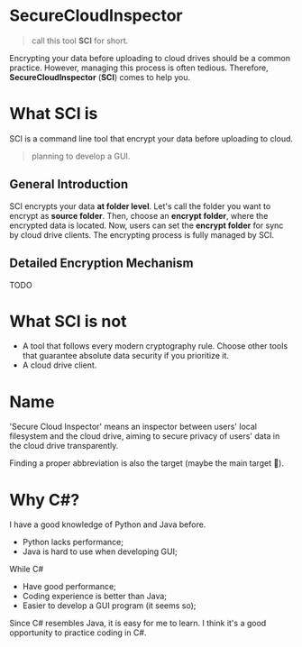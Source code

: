 # SecureCloudInspector
> call this tool **SCI** for short.

Encrypting your data before uploading to cloud drives should be a common practice. However, managing this process is often tedious. Therefore, **SecureCloudInspector** (**SCI**) comes to help you.

# What SCI is

SCI is a command line tool that encrypt your data before uploading to cloud.

> planning to develop a GUI.

## General Introduction

SCI encrypts your data **at folder level**. Let's call the folder you want to encrypt as **source folder**. Then, choose an **encrypt folder**, where the encrypted data is located. Now, users can set the **encrypt folder** for sync by cloud drive clients. The encrypting process is fully managed by SCI.

## Detailed Encryption Mechanism

TODO


# What SCI is not
- A tool that follows every modern cryptography rule. Choose other tools that guarantee absolute data security if you prioritize it.
- A cloud drive client.

# Name

'Secure Cloud Inspector' means an inspector between users' local filesystem and the cloud drive, aiming to secure privacy of users' data in the cloud drive transparently.

Finding a proper abbreviation is also the target (maybe the main target 🤣).

# Why C#?

I have a good knowledge of Python and Java before. 
- Python lacks performance;
- Java is hard to use when developing GUI;

While C#
- Have good performance;
- Coding experience is better than Java;
- Easier to develop a GUI program (it seems so);

Since C# resembles Java, it is easy for me to learn. I think it's a good opportunity to practice coding in C#.

